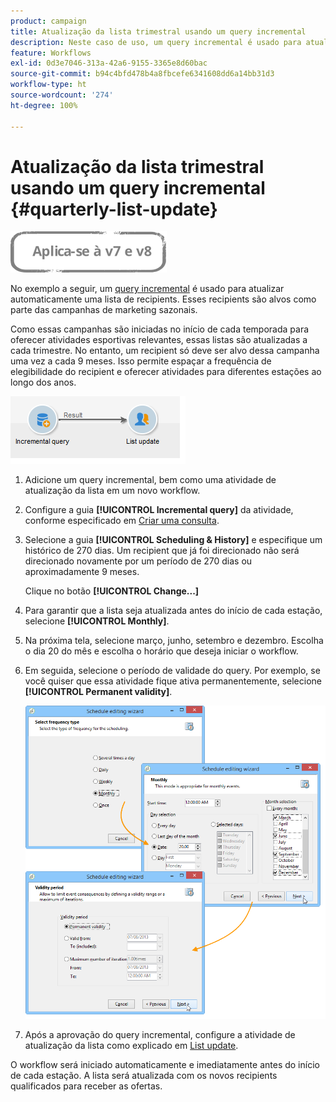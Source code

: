 ```yaml
---
product: campaign
title: Atualização da lista trimestral usando um query incremental
description: Neste caso de uso, um query incremental é usado para atualizar automaticamente uma lista de recipients.
feature: Workflows
exl-id: 0d3e7046-313a-42a6-9155-3365e8d60bac
source-git-commit: b94c4bfd478b4a8fbcefe6341608dd6a14bb31d3
workflow-type: ht
source-wordcount: '274'
ht-degree: 100%

---
```


# Atualização da lista trimestral usando um query incremental {#quarterly-list-update}

![](../../assets/common.svg)

No exemplo a seguir, um [query incremental](incremental-query.md) é usado para atualizar automaticamente uma lista de recipients. Esses recipients são alvos como parte das campanhas de marketing sazonais.

Como essas campanhas são iniciadas no início de cada temporada para oferecer atividades esportivas relevantes, essas listas são atualizadas a cada trimestre. No entanto, um recipient só deve ser alvo dessa campanha uma vez a cada 9 meses. Isso permite espaçar a frequência de elegibilidade do recipient e oferecer atividades para diferentes estações ao longo dos anos.

![](assets/incremental_query_example.png)

1. Adicione um query incremental, bem como uma atividade de atualização da lista em um novo workflow.
1. Configure a guia **[!UICONTROL Incremental query]** da atividade, conforme especificado em [Criar uma consulta](query.md#creating-a-query).
1. Selecione a guia **[!UICONTROL Scheduling & History]** e especifique um histórico de 270 dias. Um recipient que já foi direcionado não será direcionado novamente por um período de 270 dias ou aproximadamente 9 meses.

   Clique no botão **[!UICONTROL Change...]**

1. Para garantir que a lista seja atualizada antes do início de cada estação, selecione **[!UICONTROL Monthly]**.
1. Na próxima tela, selecione março, junho, setembro e dezembro. Escolha o dia 20 do mês e escolha o horário que deseja iniciar o workflow.
1. Em seguida, selecione o período de validade do query. Por exemplo, se você quiser que essa atividade fique ativa permanentemente, selecione **[!UICONTROL Permanent validity]**.

   ![](assets/incremental_query_example_2.png)

1. Após a aprovação do query incremental, configure a atividade de atualização da lista como explicado em [List update](list-update.md).

O workflow será iniciado automaticamente e imediatamente antes do início de cada estação. A lista será atualizada com os novos recipients qualificados para receber as ofertas.
